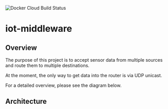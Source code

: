 ![Docker Cloud Build Status](https://img.shields.io/docker/cloud/build/devfire/iot-middleware?style=for-the-badge)

# iot-middleware

## Overview
The purpose of this project is to accept sensor data from multiple sources and route them to multiple destinations.

At the moment, the only way to get data into the router is via UDP unicast.

For a detailed overview, please see the diagram below.

## Architecture